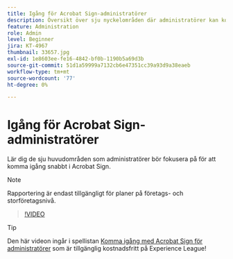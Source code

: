 ```yaml
---
title: Igång för Acrobat Sign-administratörer
description: Översikt över sju nyckelområden där administratörer kan komma igång snabbt i Acrobat Sign
feature: Administration
role: Admin
level: Beginner
jira: KT-4967
thumbnail: 33657.jpg
exl-id: 1e8603ee-fe16-4842-bf0b-1190b5a69d3b
source-git-commit: 51d1a59999a7132cb6e47351cc39a93d9a38eaeb
workflow-type: tm+mt
source-wordcount: '77'
ht-degree: 0%

---
```


# Igång för Acrobat Sign-administratörer

Lär dig de sju huvudområden som administratörer bör fokusera på för att komma igång snabbt i Acrobat Sign.

>[!NOTE]
>
>Rapportering är endast tillgängligt för planer på företags- och storföretagsnivå.

>[!VIDEO](https://video.tv.adobe.com/v/33657?quality=12&learn=on&hidetitle=true)

>[!TIP]
>
>Den här videon ingår i spellistan [Komma igång med Acrobat Sign för administratörer](https://experienceleague.adobe.com/sv/playlists/acrobat-sign-get-started-administrators) som är tillgänglig kostnadsfritt på Experience League!
